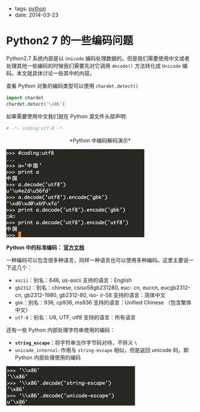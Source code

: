 - tags: [python](/tags.md#python)
- date: 2014-03-23

# Python2 7 的一些编码问题

Python2.7 系统内部是以 `Unicode` 编码处理数据的。但是我们需要使用中文或者处理其他一些编码的时候我们需要先对它调用 `decode()` 方法转化成 `Unicode` 编码。本文就具体讨论一些其中的内容。

查看 Python 对象的编码类型可以使用 `chardet.detect()`

```python
import chardet
chardet.detect('\x86')

```

如果需要使用中文我们就在 Python 源文件头部声明:

```python
# -*- coding:utf-8 -*-

```

 <center>*Python 中编码解码演示*</center>

![2014 03 23 Python2 7 的一些编码问题 [python] e265b7c329964c95a86854a1f6d45107/2014-03-23-1.png](/images/2014-03-23-1.png)

**Python 中的标准编码： [官方文档](http://docs.python.org/2/library/codecs.html#standard-encodings)**

一种编码可以包含很多种语言，同样一种语言也可以使用多种编码。这里主要说一下这几个：

- `ascii`：别名：646, us-ascii 支持的语言：English
- `gb2312`：别名：chinese, csiso58gb231280, euc- cn, euccn, eucgb2312-cn, gb2312-1980, gb2312-80, iso- ir-58 支持的语言：简体中文
- `gbk`：别名：936, cp936, ms936 支持的语言：Unified Chinese （包含繁体中文）
- `utf-8`：别名：U8, UTF, utf8 支持的语言：所有语言

还有一些 Python 内部处理字符串使用的编码：

- **`string_escape`**：将字符串当作字节码对待，不转义 `\`
- `unicode_internal`: 作用与 `string-escape` 相似，但是返回 unicode 码，即 Python 内部处理使用的编码

![2014 03 23 Python2 7 的一些编码问题 [python] e265b7c329964c95a86854a1f6d45107/2014-03-23-2.png](/images/2014-03-23-2.png)